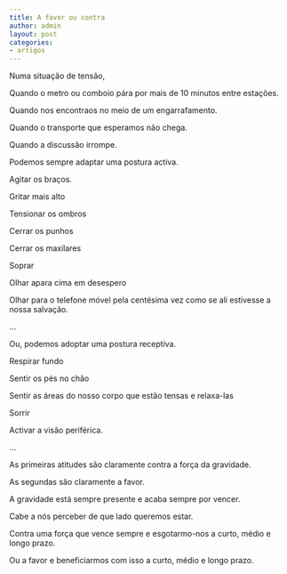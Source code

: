 ```yaml
---
title: A favor ou contra
author: admin
layout: post
categories:
- artigos
---
```

Numa situação de tensão,

Quando o metro ou comboio pára por mais de 10 minutos entre estações.

Quando nos encontraos no meio de um engarrafamento.

Quando o transporte que esperamos não chega.

Quando a discussão irrompe.

Podemos sempre adaptar uma postura activa.

Agitar os braços.

Gritar mais alto

Tensionar os ombros

Cerrar os punhos

Cerrar os maxilares

Soprar

Olhar apara cima em desespero

Olhar para o telefone móvel pela centésima vez como se ali estivesse a nossa salvação.

&#8230;

Ou, podemos adoptar uma postura receptiva.

Respirar fundo

Sentir os pés no chão

Sentir as áreas do nosso corpo que estão tensas e relaxa-las

Sorrir

Activar a visão periférica.

&#8230;

As primeiras atitudes são claramente contra a força da gravidade.

As segundas são claramente a favor.

A gravidade está sempre presente e acaba sempre por vencer.

Cabe a nós perceber de que lado queremos estar.

Contra uma força que vence sempre e esgotarmo-nos a curto, médio e longo prazo.

Ou a favor e beneficiarmos com isso a curto, médio e longo prazo.

